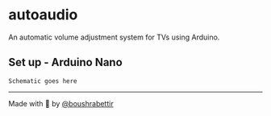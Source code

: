 # autoaudio
An automatic volume adjustment system for TVs using Arduino.

## Set up - Arduino Nano
```
Schematic goes here
```
---
Made with 💚 by [@boushrabettir](https://github.com/boushrabettir)
